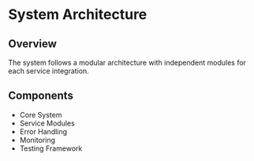 # System Architecture

## Overview
The system follows a modular architecture with independent modules for each service integration.

## Components
- Core System
- Service Modules
- Error Handling
- Monitoring
- Testing Framework